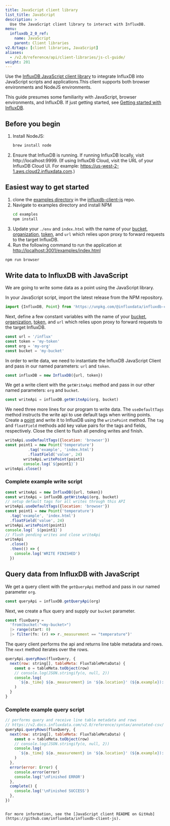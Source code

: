 ```yaml
---
title: JavaScript client library
list_title: JavaScript
description: >
  Use the JavaScript client library to interact with InfluxDB.
menu:
  influxdb_2_0_ref:
    name: JavaScript
    parent: Client libraries
v2.0/tags: [client libraries, JavaScript]
aliases:
  - /v2.0/reference/api/client-libraries/js-cl-guide/
weight: 201
---
```


Use the [InfluxDB JavaScript client library](https://github.com/influxdata/influxdb-client-js) to integrate InfluxDB into JavaScript scripts and applications.This client supports both browser environments and NodeJS environments. 

This guide presumes some familiarity with JavaScript, browser environments, and InfluxDB.
If just getting started, see [Getting started with InfluxDB](/v2.0/get-started/).

## Before you begin

1. Install NodeJS:

    ```sh
    brew install node 
    ``` 
2. Ensure that InfluxDB is running.
   If running InfluxDB locally, visit http://localhost:9999.
   (If using InfluxDB Cloud, visit the URL of your InfluxDB Cloud UI.
   For example: https://us-west-2-1.aws.cloud2.influxdata.com.)

## Easiest way to get started 
1. clone the [examples directory](https://github.com/influxdata/influxdb-client-js/tree/master/examples) in the [influxdb-client-js](https://github.com/influxdata/influxdb-client-js) repo. 
2. Navigate to examples directory and install NPM
    ```sh
    cd examples 
    npm install
    ```
3. Update your `./env` and `index.html` with the name of your [bucket](/v2.0/organizations/buckets/), [organization](/v2.0/organizations/), [token](/v2.0/security/tokens/), and `url` which relies upon proxy to forward requests to the target InfluxDB. 
4. Run the following command to run the application at [http://localhost:3001/examples/index.html]()
```sh
npm run browser
```


## Write data to InfluxDB with JavaScript

We are going to write some data as a point using the JavaScript library.

In your JavaScript script, import the latest release from the NPM repository. 
```js
import {InfluxDB, Point} from 'https://unpkg.com/@influxdata/influxdb-client/dist/index.browser.mjs'
```

Next, define a few constant variables with the name of your [bucket](/v2.0/organizations/buckets/), [organization](/v2.0/organizations/), [token](/v2.0/security/tokens/), and `url` which  relies upon proxy to forward requests to the target InfluxDB. 

```js
const url = '/influx' 
const token = 'my-token'
const org = 'my-org'
const bucket = 'my-bucket'
```

In order to write data, we need to instantiate the InfluxDB JavaScript Client and pass in our named parameters: `url` and `token`.

```js
const influxDB = new InfluxDB({url, token})
```

We get a write client with the `getWriteApi` method and pass in our other named parameters: `org` and `bucket`. 

```js
const writeApi = influxDB.getWriteApi(org, bucket)
```

We need three more lines for our program to write data.
The `useDefaultTags` method instructs the write api to use default tags when writing points. Create a [point](/v2.0/reference/glossary/#point) and write it to InfluxDB using the `writePoint` method. The `tag` and `floatField` methods add key value pairs for the tags and fields, respectively.  Close the client to flush all pending writes and finish. 

```js
writeApi.useDefaultTags({location: 'browser'})
const point1 = new Point('temperature')
          .tag('example', 'index.html')
          .floatField('value', 24)
        writeApi.writePoint(point1)
        console.log(`${point1}`)
writeApi.close()
```

### Complete example write script

```js
const writeApi = new InfluxDB({url, token})
const writeApi = influxDB.getWriteApi(org, bucket)
// setup default tags for all writes through this API
writeApi.useDefaultTags({location: 'browser'})
const point1 = new Point('temperature')
  .tag('example', 'index.html')
  .floatField('value', 24)
writeApi.writePoint(point1)
console.log(` ${point1}`)
// flush pending writes and close writeApi
writeApi
  .close()
  .then(() => {
    console.log('WRITE FINISHED')
  })
```

## Query data from InfluxDB with JavaScript

We get a query client with the `getQueryApi` method and pass in our named parameter `org`. 

```js
const queryApi = influxDB.getQueryApi(org)
```

Next, we create a flux query and supply our `bucket` parameter. 

```js
const fluxQuery =
  'from(bucket:"<my-bucket>") 
  |> range(start: 0) 
  |> filter(fn: (r) => r._measurement == "temperature")'
```

The query client performs the api and returns line table metadata and rows.
The `next` method iterates over the rows. 

```js
queryApi.queryRows(fluxQuery, {
  next(row: string[], tableMeta: FluxTableMetaData) {
    const o = tableMeta.toObject(row)
    // console.log(JSON.stringify(o, null, 2))
    console.log(
      `${o._time} ${o._measurement} in '${o.location}' (${o.example}): ${o._field}=${o._value}`
    )
  }
}
```

### Complete example query script

```js
// performs query and receive line table metadata and rows
// https://v2.docs.influxdata.com/v2.0/reference/syntax/annotated-csv/
queryApi.queryRows(fluxQuery, {
  next(row: string[], tableMeta: FluxTableMetaData) {
    const o = tableMeta.toObject(row)
    // console.log(JSON.stringify(o, null, 2))
    console.log(
      `${o._time} ${o._measurement} in '${o.location}' (${o.example}): ${o._field}=${o._value}`
    )
  },
  error(error: Error) {
    console.error(error)
    console.log('\nFinished ERROR')
  },
  complete() {
    console.log('\nFinished SUCCESS')
  },
})
```

```

For more information, see the [JavaScript client README on GitHub](https://github.com/influxdata/influxdb-client-js).